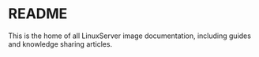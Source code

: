 # README

This is the home of all LinuxServer image documentation, including guides and knowledge sharing articles.

